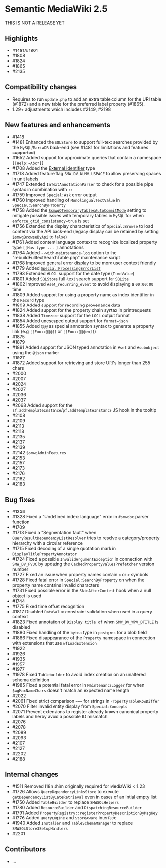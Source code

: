 # Semantic MediaWiki 2.5

THIS IS NOT A RELEASE YET

## Highlights

* #1481/#1801
* #1808
* #1824
* #1865
* #2135

## Compatibility changes

* Requires to run `update.php` to add an extra table column for the URI table (#1872) and a new table for the preferred label property (#1865).
* 1.29+ adjustments which includes #2149, #2198

## New features and enhancements

* #1418
* #1481 Enhanced the `SQLStore` to support full-text searches provided by the `MySQL`/`MariaDB` back-end (see #1481 for limitations and features supported)
* #1652 Added support for approximate queries that contain a namespace `[[Help:~Abc*]]`
* #1708 Added the [External identifier](https://www.semantic-mediawiki.org/wiki/Help:Type_External_identifier) type
* #1718 Added feature flag `SMW_DV_NUMV_USPACE` to allow preserving spaces in unit labels
* #1747 Extended `InTextAnnotationParser` to check for a possible pipe syntax in combination with `::` 
* #1759 Improved `Special:Ask` error output 
* #1760 Improved handling of `MonolingualTextValue` in `Special:SearchByProperty`
* #1758 Added the [`$smwgQTemporaryTablesAutoCommitMode`](https://www.semantic-mediawiki.org/wiki/Help:$smwgQTemporaryTablesAutoCommitMode) setting to mitigate possible issues with temporary tables in `MySQL` for when `enforce_gtid_consistency=true` is set
* #1756 Extended the display characteristics of `Special:Browse` to load content via the API back-end (legacy display can be retained by setting [`$smwgBrowseByApi`](https://www.semantic-mediawiki.org/wiki/Help:$smwgBrowseByApi) to `false`) 
* #1761 Added content language context to recognize localized property type `[[Has type ...]]` annotations
* #1764 Added `--with-maintenance-log` option to the "rebuildFulltextSearchTable.php" maintenance script
* #1768 Improved general error display to be more user context friendly
* #1779 Added [`Special:ProcessingErrorList`](https://www.semantic-mediawiki.org/wiki/Help:Special:ProcessingErrorList) 
* #1793 Extended `#LOCL` support for the date type (`TimeValue`)
* #1801 Added `SQLStore` full-text search support for `SQLite`
* #1802 Improved `#set_recurring_event` to avoid displaying a `00:00:00` time 
* #1809 Added support for using a property name as index identifier in the `Record` type
* #1808 Added support for recording [provenance data](https://www.semantic-mediawiki.org/wiki/Referenced_statement)
* #1824 Added support for the property chain syntax in printrequests
* #1838 Added `Timezone` support for the `LOCL` output format 
* #1854 Added unescaped output support for `format=json`
* #1855 Added `@@@` as special annotation syntax to generate a property link (e.g `[[Foo::@@@]]` or `[[Foo::@@@en]]`)
* #1875
* #1879
* #1891 Added support for JSON typed annotation in `#set` and `#subobject` using the `@json` marker
* #1927
* #1872 Added support for retrieving and store URI's longer than 255 chars
* #2000
* #2007
* #2024
* #2027
* #2036
* #2037
* #2068 Added support for the `sf.addTemplateInstance`/`pf.addTemplateInstance` JS hook in the tooltip
* #2108
* #2109
* #2113 
* #2118
* #2135
* #2137
* #2139
* #2142 `$smwgAdminFeatures`
* #2153
* #2157
* #2173 
* #2176
* #2182
* #2183

## Bug fixes

* #1258
* #1328 Fixed a "Undefined index: language" error in `#smwdoc` parser function
* #1709
* #1713 Fixed a "Segmentation fault" when `QueryResultDependencyListResolver` tries to resolve a category/property hierarchy with a circular reference
* #1715 Fixed decoding of a single quotation mark in `DisplayTitlePropertyAnnotator`
* #1724 Fixed a possible `InvalidArgumentException` in connection with `SMW_DV_PVUC` by updating the `CachedPropertyValuesPrefetcher` version number
* #1727 Fixed an issue when property names contain `<` or `>` symbols 
* #1728 Fixed fatal error in `Special:SearchByProperty` on when the property name contains invalid characters
* #1731 Fixed possible error in the `SkinAfterContent` hook when a null object is used
* #1744
* #1775 Fixed time offset recognition 
* #1817 Disabled `DataValue` constraint validation when used in a query context 
* #1823 Fixed annotation of `Display title of` when `SMW_DV_WPV_DTITLE` is disabled
* #1880 Fixed handling of the `bytea` type in `postgres` for a blob field
* #1886 Fixed disappearance of the `Property` namespace in connection with extensions that use `wfLoadExtension`
* #1922
* #1926
* #1935
* #1957
* #1977
* #1978 Fixed `Tablebuilder` to avoid index creation on an unaltered schema definition
* #1985 Fixed a potential fatal error in `MaintenanceLogger` for when `$wgMaxNameChars` doesn't match an expected name length
* #2022
* #2061 Fixed strict comparison `===` for strings in `PropertyTableRowDiffer`
* #2070 Filter invalid entity display from `Special:Concepts`
* #2071 Prevent extensions to register already known canonical property labels and herby avoid a possible ID mismatch
* #2076
* #2078
* #2089
* #2093
* #2107
* #2127
* #2202
* #2188

## Internal changes

* #1511 Removed I18n shim originally required for MediaWiki < 1.23
* #1726 Allows `QueryDependencyLinksStore` to execute `getDependencyListByLateRetrieval` even in cases of an intial empty list
* #1750 Added `TableBuilder` to replace `SMWSQLHelpers`
* #1780 Added `ResourceBuilder` and `DispatchingResourceBuilder`
* #1791 Added `PropertyRegistry::registerPropertyDescriptionByMsgKey`
* #1776 Added `QueryEngine` and `StoreAware` interface
* #1940 Added `Installer` and `TableSchemaManager` to replace `SMWSQLStore3SetupHandlers`
* #2201

## Contributors

* ...
